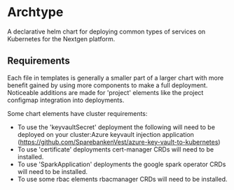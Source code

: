 # Archtype

A declarative helm chart for deploying common types of services on Kubernetes for the Nextgen platform.

## Requirements

Each file in templates is generally a smaller part of a larger chart with more benefit gained by using more components to make a full deployment. Noticeable additions are made for 'project' elements like the project configmap integration into deployments.

Some chart elements have cluster requirements:

- To use the 'keyvaultSecret' deployment the following will need to be deployed on your cluster:Azure keyvault injection application (https://github.com/SparebankenVest/azure-key-vault-to-kubernetes)
- To use 'certificate' deployments cert-manager CRDs will need to be installed.
- To use 'SparkApplication' deployments the google spark operator CRDs will need to be installed.
- To use some rbac elements rbacmanager CRDs will need to be installed.
